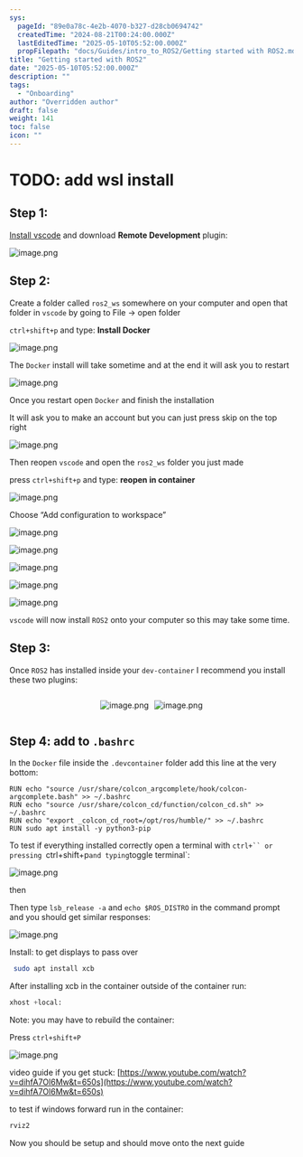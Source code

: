 ```yaml
---
sys:
  pageId: "89e0a78c-4e2b-4070-b327-d28cb0694742"
  createdTime: "2024-08-21T00:24:00.000Z"
  lastEditedTime: "2025-05-10T05:52:00.000Z"
  propFilepath: "docs/Guides/intro_to_ROS2/Getting started with ROS2.md"
title: "Getting started with ROS2"
date: "2025-05-10T05:52:00.000Z"
description: ""
tags:
  - "Onboarding"
author: "Overridden author"
draft: false
weight: 141
toc: false
icon: ""
---
```


# TODO: add wsl install

## Step 1:

[Install vscode](https://code.visualstudio.com/download) and download **Remote Development** plugin:

![image.png](https://prod-files-secure.s3.us-west-2.amazonaws.com/d518164a-d88e-44d1-a4ee-3adb3bd8bce0/efb52993-1881-4a40-b95e-6f020334f022/image.png?X-Amz-Algorithm=AWS4-HMAC-SHA256&X-Amz-Content-Sha256=UNSIGNED-PAYLOAD&X-Amz-Credential=ASIAZI2LB466T42YESMN%2F20250604%2Fus-west-2%2Fs3%2Faws4_request&X-Amz-Date=20250604T061331Z&X-Amz-Expires=3600&X-Amz-Security-Token=IQoJb3JpZ2luX2VjEEwaCXVzLXdlc3QtMiJHMEUCIQCFTSwVNMECYkkH%2B9vdvwscQm4W5knNVpWuB9xcamttOwIgAqNrqBUOVxXH1A2XK%2BlVAy3co3LTpkoY5YqipM%2Fb0tQq%2FwMIJRAAGgw2Mzc0MjMxODM4MDUiDJs1iF0KYV2EXiT2ySrcAyRdiR8MQ2YLkTjEnGmJQAVXMzmFNUSduZVLRTGBjo6scH8YzuiwRY2TLV3IFyTG9rJwon5cWHfPtABzLwkxUEoD6ZPa10mJMNGNhZjIRKomINHACmh6C4SXdxj%2B2GPlyfG5GusalDirNWoceagqjZ%2BmWaMdXkv%2B7lB8g%2F2npROZc%2F0wwtPN1IDAWIlRqfHSYwgsMRBRfU87cldewbmoH5DrvT%2F41qPhDMBCtReQkbXaxl9FQXP1t3Loj6uuoAv5z22KFK7W93hZXQByyjjEaKDonrLrLFLVIDjdHnv%2BjyrXHbQebji6EVc9D5lIpnn3CwdLD5C%2BMheg38e%2BMKzLb59fMGVBTPVwSix58tM600xla1oPMbn2kO6ZmVfo6ncYbizzc8%2BUMoG8nzGlD5vWhYDO%2BGSKKiay12SGYEBMbFL5dTVnTz4W5XzQQ32Jf8TCznQK07doJscNTtQG2U%2BDbCJHsyC%2BsEXKU6oaOhS%2FF9Cey%2B9jjnmyn8mbEfPQtMApCXDzIh4LbZnT0i5id1X5VvEizkV%2Fd3NRFh4izNTn8uUSgh0LhajLG5j4576FcChn6ezeWLPAjKKc49nkFOYRZZkvh9QMiRt59w77wNQkxw2mTKOph4kx%2FP%2FLIfhDMJqJ%2F8EGOqUBMey3IOUBx1kfrufIV9bahtGkIeDIzWmaWFT7BNXi8dTXGUpITksPu72jZ6PT0jgU06gSm2LV38TQRsjTlDM9J%2B6UWmeCHnAgBD%2FJw4iFwhD%2FXZrolLyx8DZwhLSuFw8TVbdL%2BrWZbAJ9L22Ip4IjTfyiP3BeqHnD%2BILY4Er2ThaDfnPhyFhLBY1Bx9QFbQKnMsQ83qzXaL03oE0oGOy0qcI76V5c&X-Amz-Signature=51ce5a5fe3c374d7af2d7d37b15ebbebb68a1575bc0104d8e8ade8af133160ef&X-Amz-SignedHeaders=host&x-id=GetObject)

## Step 2:

Create a folder called `ros2_ws` somewhere on your computer and open that folder in `vscode` by going to File → open folder 

`ctrl+shift+p` and type: **Install Docker**

![image.png](https://prod-files-secure.s3.us-west-2.amazonaws.com/d518164a-d88e-44d1-a4ee-3adb3bd8bce0/2269dc0e-1cd5-47ff-bceb-c04ad9b2eab0/image.png?X-Amz-Algorithm=AWS4-HMAC-SHA256&X-Amz-Content-Sha256=UNSIGNED-PAYLOAD&X-Amz-Credential=ASIAZI2LB466T42YESMN%2F20250604%2Fus-west-2%2Fs3%2Faws4_request&X-Amz-Date=20250604T061331Z&X-Amz-Expires=3600&X-Amz-Security-Token=IQoJb3JpZ2luX2VjEEwaCXVzLXdlc3QtMiJHMEUCIQCFTSwVNMECYkkH%2B9vdvwscQm4W5knNVpWuB9xcamttOwIgAqNrqBUOVxXH1A2XK%2BlVAy3co3LTpkoY5YqipM%2Fb0tQq%2FwMIJRAAGgw2Mzc0MjMxODM4MDUiDJs1iF0KYV2EXiT2ySrcAyRdiR8MQ2YLkTjEnGmJQAVXMzmFNUSduZVLRTGBjo6scH8YzuiwRY2TLV3IFyTG9rJwon5cWHfPtABzLwkxUEoD6ZPa10mJMNGNhZjIRKomINHACmh6C4SXdxj%2B2GPlyfG5GusalDirNWoceagqjZ%2BmWaMdXkv%2B7lB8g%2F2npROZc%2F0wwtPN1IDAWIlRqfHSYwgsMRBRfU87cldewbmoH5DrvT%2F41qPhDMBCtReQkbXaxl9FQXP1t3Loj6uuoAv5z22KFK7W93hZXQByyjjEaKDonrLrLFLVIDjdHnv%2BjyrXHbQebji6EVc9D5lIpnn3CwdLD5C%2BMheg38e%2BMKzLb59fMGVBTPVwSix58tM600xla1oPMbn2kO6ZmVfo6ncYbizzc8%2BUMoG8nzGlD5vWhYDO%2BGSKKiay12SGYEBMbFL5dTVnTz4W5XzQQ32Jf8TCznQK07doJscNTtQG2U%2BDbCJHsyC%2BsEXKU6oaOhS%2FF9Cey%2B9jjnmyn8mbEfPQtMApCXDzIh4LbZnT0i5id1X5VvEizkV%2Fd3NRFh4izNTn8uUSgh0LhajLG5j4576FcChn6ezeWLPAjKKc49nkFOYRZZkvh9QMiRt59w77wNQkxw2mTKOph4kx%2FP%2FLIfhDMJqJ%2F8EGOqUBMey3IOUBx1kfrufIV9bahtGkIeDIzWmaWFT7BNXi8dTXGUpITksPu72jZ6PT0jgU06gSm2LV38TQRsjTlDM9J%2B6UWmeCHnAgBD%2FJw4iFwhD%2FXZrolLyx8DZwhLSuFw8TVbdL%2BrWZbAJ9L22Ip4IjTfyiP3BeqHnD%2BILY4Er2ThaDfnPhyFhLBY1Bx9QFbQKnMsQ83qzXaL03oE0oGOy0qcI76V5c&X-Amz-Signature=fa942ed430c39fcab0afdc1f530f6071505543c4ee3ca29f40ff0c40b1860a8e&X-Amz-SignedHeaders=host&x-id=GetObject)

The `Docker` install will take sometime and at the end it will ask you to restart

![image.png](https://prod-files-secure.s3.us-west-2.amazonaws.com/d518164a-d88e-44d1-a4ee-3adb3bd8bce0/ed233f78-be33-4b1f-b89c-9c346c0e961e/image.png?X-Amz-Algorithm=AWS4-HMAC-SHA256&X-Amz-Content-Sha256=UNSIGNED-PAYLOAD&X-Amz-Credential=ASIAZI2LB466T42YESMN%2F20250604%2Fus-west-2%2Fs3%2Faws4_request&X-Amz-Date=20250604T061331Z&X-Amz-Expires=3600&X-Amz-Security-Token=IQoJb3JpZ2luX2VjEEwaCXVzLXdlc3QtMiJHMEUCIQCFTSwVNMECYkkH%2B9vdvwscQm4W5knNVpWuB9xcamttOwIgAqNrqBUOVxXH1A2XK%2BlVAy3co3LTpkoY5YqipM%2Fb0tQq%2FwMIJRAAGgw2Mzc0MjMxODM4MDUiDJs1iF0KYV2EXiT2ySrcAyRdiR8MQ2YLkTjEnGmJQAVXMzmFNUSduZVLRTGBjo6scH8YzuiwRY2TLV3IFyTG9rJwon5cWHfPtABzLwkxUEoD6ZPa10mJMNGNhZjIRKomINHACmh6C4SXdxj%2B2GPlyfG5GusalDirNWoceagqjZ%2BmWaMdXkv%2B7lB8g%2F2npROZc%2F0wwtPN1IDAWIlRqfHSYwgsMRBRfU87cldewbmoH5DrvT%2F41qPhDMBCtReQkbXaxl9FQXP1t3Loj6uuoAv5z22KFK7W93hZXQByyjjEaKDonrLrLFLVIDjdHnv%2BjyrXHbQebji6EVc9D5lIpnn3CwdLD5C%2BMheg38e%2BMKzLb59fMGVBTPVwSix58tM600xla1oPMbn2kO6ZmVfo6ncYbizzc8%2BUMoG8nzGlD5vWhYDO%2BGSKKiay12SGYEBMbFL5dTVnTz4W5XzQQ32Jf8TCznQK07doJscNTtQG2U%2BDbCJHsyC%2BsEXKU6oaOhS%2FF9Cey%2B9jjnmyn8mbEfPQtMApCXDzIh4LbZnT0i5id1X5VvEizkV%2Fd3NRFh4izNTn8uUSgh0LhajLG5j4576FcChn6ezeWLPAjKKc49nkFOYRZZkvh9QMiRt59w77wNQkxw2mTKOph4kx%2FP%2FLIfhDMJqJ%2F8EGOqUBMey3IOUBx1kfrufIV9bahtGkIeDIzWmaWFT7BNXi8dTXGUpITksPu72jZ6PT0jgU06gSm2LV38TQRsjTlDM9J%2B6UWmeCHnAgBD%2FJw4iFwhD%2FXZrolLyx8DZwhLSuFw8TVbdL%2BrWZbAJ9L22Ip4IjTfyiP3BeqHnD%2BILY4Er2ThaDfnPhyFhLBY1Bx9QFbQKnMsQ83qzXaL03oE0oGOy0qcI76V5c&X-Amz-Signature=0a22753b7f9105b913bf0512dc47a206e8418d480a616bdf2381c396bddfeaad&X-Amz-SignedHeaders=host&x-id=GetObject)

Once you restart open `Docker` and finish the installation

It will ask you to make an account but you can just press skip on the top right

![image.png](https://prod-files-secure.s3.us-west-2.amazonaws.com/d518164a-d88e-44d1-a4ee-3adb3bd8bce0/21010ad9-1659-4fd9-9f59-9932a09b2a3d/image.png?X-Amz-Algorithm=AWS4-HMAC-SHA256&X-Amz-Content-Sha256=UNSIGNED-PAYLOAD&X-Amz-Credential=ASIAZI2LB466T42YESMN%2F20250604%2Fus-west-2%2Fs3%2Faws4_request&X-Amz-Date=20250604T061331Z&X-Amz-Expires=3600&X-Amz-Security-Token=IQoJb3JpZ2luX2VjEEwaCXVzLXdlc3QtMiJHMEUCIQCFTSwVNMECYkkH%2B9vdvwscQm4W5knNVpWuB9xcamttOwIgAqNrqBUOVxXH1A2XK%2BlVAy3co3LTpkoY5YqipM%2Fb0tQq%2FwMIJRAAGgw2Mzc0MjMxODM4MDUiDJs1iF0KYV2EXiT2ySrcAyRdiR8MQ2YLkTjEnGmJQAVXMzmFNUSduZVLRTGBjo6scH8YzuiwRY2TLV3IFyTG9rJwon5cWHfPtABzLwkxUEoD6ZPa10mJMNGNhZjIRKomINHACmh6C4SXdxj%2B2GPlyfG5GusalDirNWoceagqjZ%2BmWaMdXkv%2B7lB8g%2F2npROZc%2F0wwtPN1IDAWIlRqfHSYwgsMRBRfU87cldewbmoH5DrvT%2F41qPhDMBCtReQkbXaxl9FQXP1t3Loj6uuoAv5z22KFK7W93hZXQByyjjEaKDonrLrLFLVIDjdHnv%2BjyrXHbQebji6EVc9D5lIpnn3CwdLD5C%2BMheg38e%2BMKzLb59fMGVBTPVwSix58tM600xla1oPMbn2kO6ZmVfo6ncYbizzc8%2BUMoG8nzGlD5vWhYDO%2BGSKKiay12SGYEBMbFL5dTVnTz4W5XzQQ32Jf8TCznQK07doJscNTtQG2U%2BDbCJHsyC%2BsEXKU6oaOhS%2FF9Cey%2B9jjnmyn8mbEfPQtMApCXDzIh4LbZnT0i5id1X5VvEizkV%2Fd3NRFh4izNTn8uUSgh0LhajLG5j4576FcChn6ezeWLPAjKKc49nkFOYRZZkvh9QMiRt59w77wNQkxw2mTKOph4kx%2FP%2FLIfhDMJqJ%2F8EGOqUBMey3IOUBx1kfrufIV9bahtGkIeDIzWmaWFT7BNXi8dTXGUpITksPu72jZ6PT0jgU06gSm2LV38TQRsjTlDM9J%2B6UWmeCHnAgBD%2FJw4iFwhD%2FXZrolLyx8DZwhLSuFw8TVbdL%2BrWZbAJ9L22Ip4IjTfyiP3BeqHnD%2BILY4Er2ThaDfnPhyFhLBY1Bx9QFbQKnMsQ83qzXaL03oE0oGOy0qcI76V5c&X-Amz-Signature=c123c0d96a27bfdc6ebbabba9f1aaecbf3c3d2c2bfc7eaae6d779fd04cdb5fa4&X-Amz-SignedHeaders=host&x-id=GetObject)

Then reopen `vscode` and open the `ros2_ws` folder you just made

press `ctrl+shift+p` and type: **reopen in container**

![image.png](https://prod-files-secure.s3.us-west-2.amazonaws.com/d518164a-d88e-44d1-a4ee-3adb3bd8bce0/4e93b8c2-41ad-488c-8095-c74205196118/image.png?X-Amz-Algorithm=AWS4-HMAC-SHA256&X-Amz-Content-Sha256=UNSIGNED-PAYLOAD&X-Amz-Credential=ASIAZI2LB466T42YESMN%2F20250604%2Fus-west-2%2Fs3%2Faws4_request&X-Amz-Date=20250604T061331Z&X-Amz-Expires=3600&X-Amz-Security-Token=IQoJb3JpZ2luX2VjEEwaCXVzLXdlc3QtMiJHMEUCIQCFTSwVNMECYkkH%2B9vdvwscQm4W5knNVpWuB9xcamttOwIgAqNrqBUOVxXH1A2XK%2BlVAy3co3LTpkoY5YqipM%2Fb0tQq%2FwMIJRAAGgw2Mzc0MjMxODM4MDUiDJs1iF0KYV2EXiT2ySrcAyRdiR8MQ2YLkTjEnGmJQAVXMzmFNUSduZVLRTGBjo6scH8YzuiwRY2TLV3IFyTG9rJwon5cWHfPtABzLwkxUEoD6ZPa10mJMNGNhZjIRKomINHACmh6C4SXdxj%2B2GPlyfG5GusalDirNWoceagqjZ%2BmWaMdXkv%2B7lB8g%2F2npROZc%2F0wwtPN1IDAWIlRqfHSYwgsMRBRfU87cldewbmoH5DrvT%2F41qPhDMBCtReQkbXaxl9FQXP1t3Loj6uuoAv5z22KFK7W93hZXQByyjjEaKDonrLrLFLVIDjdHnv%2BjyrXHbQebji6EVc9D5lIpnn3CwdLD5C%2BMheg38e%2BMKzLb59fMGVBTPVwSix58tM600xla1oPMbn2kO6ZmVfo6ncYbizzc8%2BUMoG8nzGlD5vWhYDO%2BGSKKiay12SGYEBMbFL5dTVnTz4W5XzQQ32Jf8TCznQK07doJscNTtQG2U%2BDbCJHsyC%2BsEXKU6oaOhS%2FF9Cey%2B9jjnmyn8mbEfPQtMApCXDzIh4LbZnT0i5id1X5VvEizkV%2Fd3NRFh4izNTn8uUSgh0LhajLG5j4576FcChn6ezeWLPAjKKc49nkFOYRZZkvh9QMiRt59w77wNQkxw2mTKOph4kx%2FP%2FLIfhDMJqJ%2F8EGOqUBMey3IOUBx1kfrufIV9bahtGkIeDIzWmaWFT7BNXi8dTXGUpITksPu72jZ6PT0jgU06gSm2LV38TQRsjTlDM9J%2B6UWmeCHnAgBD%2FJw4iFwhD%2FXZrolLyx8DZwhLSuFw8TVbdL%2BrWZbAJ9L22Ip4IjTfyiP3BeqHnD%2BILY4Er2ThaDfnPhyFhLBY1Bx9QFbQKnMsQ83qzXaL03oE0oGOy0qcI76V5c&X-Amz-Signature=d8c9be24da19f7154e6d3ccb50ea90631316a08e3a47edc005fa63969240c6b3&X-Amz-SignedHeaders=host&x-id=GetObject)

Choose “Add configuration to workspace”

![image.png](https://prod-files-secure.s3.us-west-2.amazonaws.com/d518164a-d88e-44d1-a4ee-3adb3bd8bce0/9560b282-5060-4989-ba37-97e7b2c22476/image.png?X-Amz-Algorithm=AWS4-HMAC-SHA256&X-Amz-Content-Sha256=UNSIGNED-PAYLOAD&X-Amz-Credential=ASIAZI2LB466T42YESMN%2F20250604%2Fus-west-2%2Fs3%2Faws4_request&X-Amz-Date=20250604T061331Z&X-Amz-Expires=3600&X-Amz-Security-Token=IQoJb3JpZ2luX2VjEEwaCXVzLXdlc3QtMiJHMEUCIQCFTSwVNMECYkkH%2B9vdvwscQm4W5knNVpWuB9xcamttOwIgAqNrqBUOVxXH1A2XK%2BlVAy3co3LTpkoY5YqipM%2Fb0tQq%2FwMIJRAAGgw2Mzc0MjMxODM4MDUiDJs1iF0KYV2EXiT2ySrcAyRdiR8MQ2YLkTjEnGmJQAVXMzmFNUSduZVLRTGBjo6scH8YzuiwRY2TLV3IFyTG9rJwon5cWHfPtABzLwkxUEoD6ZPa10mJMNGNhZjIRKomINHACmh6C4SXdxj%2B2GPlyfG5GusalDirNWoceagqjZ%2BmWaMdXkv%2B7lB8g%2F2npROZc%2F0wwtPN1IDAWIlRqfHSYwgsMRBRfU87cldewbmoH5DrvT%2F41qPhDMBCtReQkbXaxl9FQXP1t3Loj6uuoAv5z22KFK7W93hZXQByyjjEaKDonrLrLFLVIDjdHnv%2BjyrXHbQebji6EVc9D5lIpnn3CwdLD5C%2BMheg38e%2BMKzLb59fMGVBTPVwSix58tM600xla1oPMbn2kO6ZmVfo6ncYbizzc8%2BUMoG8nzGlD5vWhYDO%2BGSKKiay12SGYEBMbFL5dTVnTz4W5XzQQ32Jf8TCznQK07doJscNTtQG2U%2BDbCJHsyC%2BsEXKU6oaOhS%2FF9Cey%2B9jjnmyn8mbEfPQtMApCXDzIh4LbZnT0i5id1X5VvEizkV%2Fd3NRFh4izNTn8uUSgh0LhajLG5j4576FcChn6ezeWLPAjKKc49nkFOYRZZkvh9QMiRt59w77wNQkxw2mTKOph4kx%2FP%2FLIfhDMJqJ%2F8EGOqUBMey3IOUBx1kfrufIV9bahtGkIeDIzWmaWFT7BNXi8dTXGUpITksPu72jZ6PT0jgU06gSm2LV38TQRsjTlDM9J%2B6UWmeCHnAgBD%2FJw4iFwhD%2FXZrolLyx8DZwhLSuFw8TVbdL%2BrWZbAJ9L22Ip4IjTfyiP3BeqHnD%2BILY4Er2ThaDfnPhyFhLBY1Bx9QFbQKnMsQ83qzXaL03oE0oGOy0qcI76V5c&X-Amz-Signature=431a706deb01d637c151bb558dd9f7ce0d84e00ce1d2ad781342deb18a97fa53&X-Amz-SignedHeaders=host&x-id=GetObject)

![image.png](https://prod-files-secure.s3.us-west-2.amazonaws.com/d518164a-d88e-44d1-a4ee-3adb3bd8bce0/2ee63f81-886b-48e8-a553-dc6e5eac99e4/image.png?X-Amz-Algorithm=AWS4-HMAC-SHA256&X-Amz-Content-Sha256=UNSIGNED-PAYLOAD&X-Amz-Credential=ASIAZI2LB466T42YESMN%2F20250604%2Fus-west-2%2Fs3%2Faws4_request&X-Amz-Date=20250604T061331Z&X-Amz-Expires=3600&X-Amz-Security-Token=IQoJb3JpZ2luX2VjEEwaCXVzLXdlc3QtMiJHMEUCIQCFTSwVNMECYkkH%2B9vdvwscQm4W5knNVpWuB9xcamttOwIgAqNrqBUOVxXH1A2XK%2BlVAy3co3LTpkoY5YqipM%2Fb0tQq%2FwMIJRAAGgw2Mzc0MjMxODM4MDUiDJs1iF0KYV2EXiT2ySrcAyRdiR8MQ2YLkTjEnGmJQAVXMzmFNUSduZVLRTGBjo6scH8YzuiwRY2TLV3IFyTG9rJwon5cWHfPtABzLwkxUEoD6ZPa10mJMNGNhZjIRKomINHACmh6C4SXdxj%2B2GPlyfG5GusalDirNWoceagqjZ%2BmWaMdXkv%2B7lB8g%2F2npROZc%2F0wwtPN1IDAWIlRqfHSYwgsMRBRfU87cldewbmoH5DrvT%2F41qPhDMBCtReQkbXaxl9FQXP1t3Loj6uuoAv5z22KFK7W93hZXQByyjjEaKDonrLrLFLVIDjdHnv%2BjyrXHbQebji6EVc9D5lIpnn3CwdLD5C%2BMheg38e%2BMKzLb59fMGVBTPVwSix58tM600xla1oPMbn2kO6ZmVfo6ncYbizzc8%2BUMoG8nzGlD5vWhYDO%2BGSKKiay12SGYEBMbFL5dTVnTz4W5XzQQ32Jf8TCznQK07doJscNTtQG2U%2BDbCJHsyC%2BsEXKU6oaOhS%2FF9Cey%2B9jjnmyn8mbEfPQtMApCXDzIh4LbZnT0i5id1X5VvEizkV%2Fd3NRFh4izNTn8uUSgh0LhajLG5j4576FcChn6ezeWLPAjKKc49nkFOYRZZkvh9QMiRt59w77wNQkxw2mTKOph4kx%2FP%2FLIfhDMJqJ%2F8EGOqUBMey3IOUBx1kfrufIV9bahtGkIeDIzWmaWFT7BNXi8dTXGUpITksPu72jZ6PT0jgU06gSm2LV38TQRsjTlDM9J%2B6UWmeCHnAgBD%2FJw4iFwhD%2FXZrolLyx8DZwhLSuFw8TVbdL%2BrWZbAJ9L22Ip4IjTfyiP3BeqHnD%2BILY4Er2ThaDfnPhyFhLBY1Bx9QFbQKnMsQ83qzXaL03oE0oGOy0qcI76V5c&X-Amz-Signature=6ff375a17205727ea13dc21f9bff90dcacf004e644811182597939135e09cccf&X-Amz-SignedHeaders=host&x-id=GetObject)

![image.png](https://prod-files-secure.s3.us-west-2.amazonaws.com/d518164a-d88e-44d1-a4ee-3adb3bd8bce0/ae1580b2-b048-407e-aed9-b584224a7a04/image.png?X-Amz-Algorithm=AWS4-HMAC-SHA256&X-Amz-Content-Sha256=UNSIGNED-PAYLOAD&X-Amz-Credential=ASIAZI2LB466T42YESMN%2F20250604%2Fus-west-2%2Fs3%2Faws4_request&X-Amz-Date=20250604T061331Z&X-Amz-Expires=3600&X-Amz-Security-Token=IQoJb3JpZ2luX2VjEEwaCXVzLXdlc3QtMiJHMEUCIQCFTSwVNMECYkkH%2B9vdvwscQm4W5knNVpWuB9xcamttOwIgAqNrqBUOVxXH1A2XK%2BlVAy3co3LTpkoY5YqipM%2Fb0tQq%2FwMIJRAAGgw2Mzc0MjMxODM4MDUiDJs1iF0KYV2EXiT2ySrcAyRdiR8MQ2YLkTjEnGmJQAVXMzmFNUSduZVLRTGBjo6scH8YzuiwRY2TLV3IFyTG9rJwon5cWHfPtABzLwkxUEoD6ZPa10mJMNGNhZjIRKomINHACmh6C4SXdxj%2B2GPlyfG5GusalDirNWoceagqjZ%2BmWaMdXkv%2B7lB8g%2F2npROZc%2F0wwtPN1IDAWIlRqfHSYwgsMRBRfU87cldewbmoH5DrvT%2F41qPhDMBCtReQkbXaxl9FQXP1t3Loj6uuoAv5z22KFK7W93hZXQByyjjEaKDonrLrLFLVIDjdHnv%2BjyrXHbQebji6EVc9D5lIpnn3CwdLD5C%2BMheg38e%2BMKzLb59fMGVBTPVwSix58tM600xla1oPMbn2kO6ZmVfo6ncYbizzc8%2BUMoG8nzGlD5vWhYDO%2BGSKKiay12SGYEBMbFL5dTVnTz4W5XzQQ32Jf8TCznQK07doJscNTtQG2U%2BDbCJHsyC%2BsEXKU6oaOhS%2FF9Cey%2B9jjnmyn8mbEfPQtMApCXDzIh4LbZnT0i5id1X5VvEizkV%2Fd3NRFh4izNTn8uUSgh0LhajLG5j4576FcChn6ezeWLPAjKKc49nkFOYRZZkvh9QMiRt59w77wNQkxw2mTKOph4kx%2FP%2FLIfhDMJqJ%2F8EGOqUBMey3IOUBx1kfrufIV9bahtGkIeDIzWmaWFT7BNXi8dTXGUpITksPu72jZ6PT0jgU06gSm2LV38TQRsjTlDM9J%2B6UWmeCHnAgBD%2FJw4iFwhD%2FXZrolLyx8DZwhLSuFw8TVbdL%2BrWZbAJ9L22Ip4IjTfyiP3BeqHnD%2BILY4Er2ThaDfnPhyFhLBY1Bx9QFbQKnMsQ83qzXaL03oE0oGOy0qcI76V5c&X-Amz-Signature=23a9415d693512d8709e47842cd136c5becf7cb8134e8109225a6cf97aa99197&X-Amz-SignedHeaders=host&x-id=GetObject)

![image.png](https://prod-files-secure.s3.us-west-2.amazonaws.com/d518164a-d88e-44d1-a4ee-3adb3bd8bce0/53255b28-f75e-430f-b9e3-c0ac8577e42b/image.png?X-Amz-Algorithm=AWS4-HMAC-SHA256&X-Amz-Content-Sha256=UNSIGNED-PAYLOAD&X-Amz-Credential=ASIAZI2LB466T42YESMN%2F20250604%2Fus-west-2%2Fs3%2Faws4_request&X-Amz-Date=20250604T061331Z&X-Amz-Expires=3600&X-Amz-Security-Token=IQoJb3JpZ2luX2VjEEwaCXVzLXdlc3QtMiJHMEUCIQCFTSwVNMECYkkH%2B9vdvwscQm4W5knNVpWuB9xcamttOwIgAqNrqBUOVxXH1A2XK%2BlVAy3co3LTpkoY5YqipM%2Fb0tQq%2FwMIJRAAGgw2Mzc0MjMxODM4MDUiDJs1iF0KYV2EXiT2ySrcAyRdiR8MQ2YLkTjEnGmJQAVXMzmFNUSduZVLRTGBjo6scH8YzuiwRY2TLV3IFyTG9rJwon5cWHfPtABzLwkxUEoD6ZPa10mJMNGNhZjIRKomINHACmh6C4SXdxj%2B2GPlyfG5GusalDirNWoceagqjZ%2BmWaMdXkv%2B7lB8g%2F2npROZc%2F0wwtPN1IDAWIlRqfHSYwgsMRBRfU87cldewbmoH5DrvT%2F41qPhDMBCtReQkbXaxl9FQXP1t3Loj6uuoAv5z22KFK7W93hZXQByyjjEaKDonrLrLFLVIDjdHnv%2BjyrXHbQebji6EVc9D5lIpnn3CwdLD5C%2BMheg38e%2BMKzLb59fMGVBTPVwSix58tM600xla1oPMbn2kO6ZmVfo6ncYbizzc8%2BUMoG8nzGlD5vWhYDO%2BGSKKiay12SGYEBMbFL5dTVnTz4W5XzQQ32Jf8TCznQK07doJscNTtQG2U%2BDbCJHsyC%2BsEXKU6oaOhS%2FF9Cey%2B9jjnmyn8mbEfPQtMApCXDzIh4LbZnT0i5id1X5VvEizkV%2Fd3NRFh4izNTn8uUSgh0LhajLG5j4576FcChn6ezeWLPAjKKc49nkFOYRZZkvh9QMiRt59w77wNQkxw2mTKOph4kx%2FP%2FLIfhDMJqJ%2F8EGOqUBMey3IOUBx1kfrufIV9bahtGkIeDIzWmaWFT7BNXi8dTXGUpITksPu72jZ6PT0jgU06gSm2LV38TQRsjTlDM9J%2B6UWmeCHnAgBD%2FJw4iFwhD%2FXZrolLyx8DZwhLSuFw8TVbdL%2BrWZbAJ9L22Ip4IjTfyiP3BeqHnD%2BILY4Er2ThaDfnPhyFhLBY1Bx9QFbQKnMsQ83qzXaL03oE0oGOy0qcI76V5c&X-Amz-Signature=b7f8034bfa5418a7188f47ec8609d76b8d9cd7d727ed59d759c05a4d2a0e57e7&X-Amz-SignedHeaders=host&x-id=GetObject)

![image.png](https://prod-files-secure.s3.us-west-2.amazonaws.com/d518164a-d88e-44d1-a4ee-3adb3bd8bce0/7c562767-5af9-4ffb-97d1-327bcdf4ee00/image.png?X-Amz-Algorithm=AWS4-HMAC-SHA256&X-Amz-Content-Sha256=UNSIGNED-PAYLOAD&X-Amz-Credential=ASIAZI2LB466T42YESMN%2F20250604%2Fus-west-2%2Fs3%2Faws4_request&X-Amz-Date=20250604T061331Z&X-Amz-Expires=3600&X-Amz-Security-Token=IQoJb3JpZ2luX2VjEEwaCXVzLXdlc3QtMiJHMEUCIQCFTSwVNMECYkkH%2B9vdvwscQm4W5knNVpWuB9xcamttOwIgAqNrqBUOVxXH1A2XK%2BlVAy3co3LTpkoY5YqipM%2Fb0tQq%2FwMIJRAAGgw2Mzc0MjMxODM4MDUiDJs1iF0KYV2EXiT2ySrcAyRdiR8MQ2YLkTjEnGmJQAVXMzmFNUSduZVLRTGBjo6scH8YzuiwRY2TLV3IFyTG9rJwon5cWHfPtABzLwkxUEoD6ZPa10mJMNGNhZjIRKomINHACmh6C4SXdxj%2B2GPlyfG5GusalDirNWoceagqjZ%2BmWaMdXkv%2B7lB8g%2F2npROZc%2F0wwtPN1IDAWIlRqfHSYwgsMRBRfU87cldewbmoH5DrvT%2F41qPhDMBCtReQkbXaxl9FQXP1t3Loj6uuoAv5z22KFK7W93hZXQByyjjEaKDonrLrLFLVIDjdHnv%2BjyrXHbQebji6EVc9D5lIpnn3CwdLD5C%2BMheg38e%2BMKzLb59fMGVBTPVwSix58tM600xla1oPMbn2kO6ZmVfo6ncYbizzc8%2BUMoG8nzGlD5vWhYDO%2BGSKKiay12SGYEBMbFL5dTVnTz4W5XzQQ32Jf8TCznQK07doJscNTtQG2U%2BDbCJHsyC%2BsEXKU6oaOhS%2FF9Cey%2B9jjnmyn8mbEfPQtMApCXDzIh4LbZnT0i5id1X5VvEizkV%2Fd3NRFh4izNTn8uUSgh0LhajLG5j4576FcChn6ezeWLPAjKKc49nkFOYRZZkvh9QMiRt59w77wNQkxw2mTKOph4kx%2FP%2FLIfhDMJqJ%2F8EGOqUBMey3IOUBx1kfrufIV9bahtGkIeDIzWmaWFT7BNXi8dTXGUpITksPu72jZ6PT0jgU06gSm2LV38TQRsjTlDM9J%2B6UWmeCHnAgBD%2FJw4iFwhD%2FXZrolLyx8DZwhLSuFw8TVbdL%2BrWZbAJ9L22Ip4IjTfyiP3BeqHnD%2BILY4Er2ThaDfnPhyFhLBY1Bx9QFbQKnMsQ83qzXaL03oE0oGOy0qcI76V5c&X-Amz-Signature=08cf33ee14648df28fa5eefdbfafe5c2c293b112102a23614eff2a4eba7e4b76&X-Amz-SignedHeaders=host&x-id=GetObject)

`vscode` will now install `ROS2` onto your computer so this may take some time.

## Step 3:

Once `ROS2` has installed inside your `dev-container` I recommend you install these two plugins:

<div style="display: flex;flex-direction: row; column-gap:10px; max-width: 630px;justify-content: center;">
<div>

![image.png](https://prod-files-secure.s3.us-west-2.amazonaws.com/d518164a-d88e-44d1-a4ee-3adb3bd8bce0/3fc3d550-5a54-4ba1-ba6b-faa01cdb7369/image.png?X-Amz-Algorithm=AWS4-HMAC-SHA256&X-Amz-Content-Sha256=UNSIGNED-PAYLOAD&X-Amz-Credential=ASIAZI2LB466VLHXJUWV%2F20250604%2Fus-west-2%2Fs3%2Faws4_request&X-Amz-Date=20250604T061341Z&X-Amz-Expires=3600&X-Amz-Security-Token=IQoJb3JpZ2luX2VjEE0aCXVzLXdlc3QtMiJHMEUCIQCHUApsmAvsTolCQgdy2x0McMsETCsja6gsbTygfe5QygIgQZgDJakhu%2FKFFFFT7M2vulkx849stKdg34WEEqfOT00q%2FwMIJhAAGgw2Mzc0MjMxODM4MDUiDNg5JfFXclIVoVaHkircA9UyXXs7PXStCyfta7K55urQf1VPbGmfXBLDfxBxI4nWMwN0deHZ3Acw8fjehmKKZzRp7crip7QeNAmp5cruH1ADGlBgYuIzMqqlthnM1m3kKhUIGy9ZiyT%2BCberG9Gyj1ib6MY%2FJueaiiIDhAtakwOcxm6qmXZpggL%2FWrz5PiZ1cEW8BjmklbW2AMEPvp%2FVT6PKpkKYZYL%2FeQ2ZvoA4o4EnFaOHZ4vZc0Tb08DwjjOWdoNSlnFGJ%2FWS%2BEaR2phB2cDbbyb7Msc%2BVzl%2BIE2M5IPC33ECanPtKsMrMlakX4Od733Sb1V2LlySUKLMl%2B4mcl4VGs2rFaX4ARoxn5sk%2FPMjUSa28xC8m7TLHoEnE7LMpSj%2FSRfY5XzdfELMHL4TLEYL7Eqfdb5SQfkAhBw0nSdFcEDaoLzWYy%2FQeaaS0JCOvH%2FBbW0R4NKxkz8RNVSN07lU%2FUzFD5pARrMHvP3gs3CX3q%2FD5JivoBo04ZR1kReObZswa717%2Bx07jzFM1hhNr4Hfmod%2F6D5H38lwN0HouHzalFVKPI0OkA5eqr7XoKmvcXCWV2YL7v3wBLEbRieaDCWbsAuQCKfIm7FNhXVHlFTXxo3%2FIPi%2BxGY6Vz%2BYsv0%2Btfpuyabdu7EmK6bKMJur%2F8EGOqUBVvBpKt%2FHWOVigCzo9hJbsdw%2F8i6VLbdbwLqeD3Tp5H28l8CnRguK%2BAUsgN5Pu5Bu6ISJbMzGV0QEcmbjoobUlpeFcRK%2F7ZzAs3yQIwFJrB9xCNgYGwVIpr0tWCLonNbrHkxfhNnbxaQXAVg4XDjso33M4mNZlRZ5MPmsM8Zpz7gFO0EmxTBQGAHuffVtEBilrhv7FMqprIjwVrgDkdMqV2zVXV%2BM&X-Amz-Signature=0783de81112434f50737ec4671833f594518c6cc60256498a6004415b2a2d782&X-Amz-SignedHeaders=host&x-id=GetObject)

</div>
<div>

![image.png](https://prod-files-secure.s3.us-west-2.amazonaws.com/d518164a-d88e-44d1-a4ee-3adb3bd8bce0/d994cc66-13c2-4093-a5a3-f84cf4601a82/image.png?X-Amz-Algorithm=AWS4-HMAC-SHA256&X-Amz-Content-Sha256=UNSIGNED-PAYLOAD&X-Amz-Credential=ASIAZI2LB46645ET4AZY%2F20250604%2Fus-west-2%2Fs3%2Faws4_request&X-Amz-Date=20250604T061341Z&X-Amz-Expires=3600&X-Amz-Security-Token=IQoJb3JpZ2luX2VjEEwaCXVzLXdlc3QtMiJHMEUCIQCDnd3j8vY38MRZPgCz8tWlvPTqSvMkYWjxP%2FO%2FodzelwIgSludhWBMk%2Fco7gzzHC17cmeVtU95lNiGPgjK%2B62PRxgq%2FwMIJRAAGgw2Mzc0MjMxODM4MDUiDAoc4sOq8I1p3l98EircA1MYydUTMJEq2QT%2BkXucTqVnaXm8yvnXw3%2BsHP3AY1i2Ho6Zsu01dMfNjcUK1xQnkFc%2B8K4AQ72AtpVptIITOUXYvNCfx89FS6sIPQ7PAXFxyEvhr3qNe90BKTSSiue%2FL8KAdOHvvT0IjxnCH%2FCuwkP2H%2B%2FwLhVTKPvrrwY5d4gZf2TNYBRwh2SimdagH53zYzYLz7q%2FlAOZPKIUp2bD58TUDVylce77n5Y0FoUYj3W%2FzKqoGnSy%2FkKjzfhWOYVntTSX0G0OB6xwiqyce2NDsPix7UfFugwaub8IO3I9C8nNz%2BCcbGm2m9Iqgbd2RlHsjmLoQFF%2FZWz2c7evSeZWmiKrvAdrkq4GLBF8U6JJHZ%2FpViTugTxryyZ2c5jjPWmbKUKYEU0d%2FUjhZE7Kb4bG3OOpUfNGzaEI4IqkW5tw%2B6CbKzJdkM%2BylINMsFoRMo0grrtVv6hAhy%2FscfwBBZIQmCDF4RLnb%2BfkZazJ0ZRgucsM%2BAmTUY1MKoClIulZ6VUo3BJ4jp6FKo22bh%2BM%2Bai3tbDMMZrK9eQPXX5OXSIkojQ32cilj11TOecLVYpAuklkcqsxpcyBVE4eg8l96Vt8hY1r3jcofIm%2FNTtYpMZDOC15OD9Y6zg6LNvxSOMYML2J%2F8EGOqUBmC194JEN86QE2U%2FBE9E2mXrcinWy9NYlvGrnE9M1n6FY9UqUIa4arvAr9kSeCOylU7xoGm3k3J1geWwkyAHUuLmEqNOwrbs5bsAh20LcMiIgXs%2FM7cI0PM4B621EuxA%2BGCIhS8zrhmo5TuCWw%2FuS5hTZuRtnc9qDHcX3JwS8PK2jqfXGO7if54kKSAb1YBCzzAlPcSf32m99ScT7lm6TShG55XFh&X-Amz-Signature=789bb4ec7618daa66e58d6cd3078b424e9c3c05c3f8a2ab4ef7c9948bfa054d6&X-Amz-SignedHeaders=host&x-id=GetObject)

</div>
</div>

## Step 4: add to `.bashrc`

In the `Docker` file inside the `.devcontainer` folder add this line at the very bottom: 

```docker
RUN echo "source /usr/share/colcon_argcomplete/hook/colcon-argcomplete.bash" >> ~/.bashrc
RUN echo "source /usr/share/colcon_cd/function/colcon_cd.sh" >> ~/.bashrc
RUN echo "export _colcon_cd_root=/opt/ros/humble/" >> ~/.bashrc
RUN sudo apt install -y python3-pip 
```

To test if everything installed correctly open a terminal with `ctrl+`` or pressing `ctrl+shift+p` and typing `toggle terminal`:

![image.png](https://prod-files-secure.s3.us-west-2.amazonaws.com/d518164a-d88e-44d1-a4ee-3adb3bd8bce0/6a4943d8-b04e-4c02-9a58-775f3384d1a5/image.png?X-Amz-Algorithm=AWS4-HMAC-SHA256&X-Amz-Content-Sha256=UNSIGNED-PAYLOAD&X-Amz-Credential=ASIAZI2LB466T42YESMN%2F20250604%2Fus-west-2%2Fs3%2Faws4_request&X-Amz-Date=20250604T061331Z&X-Amz-Expires=3600&X-Amz-Security-Token=IQoJb3JpZ2luX2VjEEwaCXVzLXdlc3QtMiJHMEUCIQCFTSwVNMECYkkH%2B9vdvwscQm4W5knNVpWuB9xcamttOwIgAqNrqBUOVxXH1A2XK%2BlVAy3co3LTpkoY5YqipM%2Fb0tQq%2FwMIJRAAGgw2Mzc0MjMxODM4MDUiDJs1iF0KYV2EXiT2ySrcAyRdiR8MQ2YLkTjEnGmJQAVXMzmFNUSduZVLRTGBjo6scH8YzuiwRY2TLV3IFyTG9rJwon5cWHfPtABzLwkxUEoD6ZPa10mJMNGNhZjIRKomINHACmh6C4SXdxj%2B2GPlyfG5GusalDirNWoceagqjZ%2BmWaMdXkv%2B7lB8g%2F2npROZc%2F0wwtPN1IDAWIlRqfHSYwgsMRBRfU87cldewbmoH5DrvT%2F41qPhDMBCtReQkbXaxl9FQXP1t3Loj6uuoAv5z22KFK7W93hZXQByyjjEaKDonrLrLFLVIDjdHnv%2BjyrXHbQebji6EVc9D5lIpnn3CwdLD5C%2BMheg38e%2BMKzLb59fMGVBTPVwSix58tM600xla1oPMbn2kO6ZmVfo6ncYbizzc8%2BUMoG8nzGlD5vWhYDO%2BGSKKiay12SGYEBMbFL5dTVnTz4W5XzQQ32Jf8TCznQK07doJscNTtQG2U%2BDbCJHsyC%2BsEXKU6oaOhS%2FF9Cey%2B9jjnmyn8mbEfPQtMApCXDzIh4LbZnT0i5id1X5VvEizkV%2Fd3NRFh4izNTn8uUSgh0LhajLG5j4576FcChn6ezeWLPAjKKc49nkFOYRZZkvh9QMiRt59w77wNQkxw2mTKOph4kx%2FP%2FLIfhDMJqJ%2F8EGOqUBMey3IOUBx1kfrufIV9bahtGkIeDIzWmaWFT7BNXi8dTXGUpITksPu72jZ6PT0jgU06gSm2LV38TQRsjTlDM9J%2B6UWmeCHnAgBD%2FJw4iFwhD%2FXZrolLyx8DZwhLSuFw8TVbdL%2BrWZbAJ9L22Ip4IjTfyiP3BeqHnD%2BILY4Er2ThaDfnPhyFhLBY1Bx9QFbQKnMsQ83qzXaL03oE0oGOy0qcI76V5c&X-Amz-Signature=449553e1056703fc1a1bb4cb745bc03f47a093d73350dc11fb487f4338c50671&X-Amz-SignedHeaders=host&x-id=GetObject)

then 

Then type `lsb_release -a` and `echo $ROS_DISTRO` in the command prompt and you should get similar responses:

![image.png](https://prod-files-secure.s3.us-west-2.amazonaws.com/d518164a-d88e-44d1-a4ee-3adb3bd8bce0/3e635dec-a805-4e85-8b9e-d000e5b71a4e/image.png?X-Amz-Algorithm=AWS4-HMAC-SHA256&X-Amz-Content-Sha256=UNSIGNED-PAYLOAD&X-Amz-Credential=ASIAZI2LB466T42YESMN%2F20250604%2Fus-west-2%2Fs3%2Faws4_request&X-Amz-Date=20250604T061331Z&X-Amz-Expires=3600&X-Amz-Security-Token=IQoJb3JpZ2luX2VjEEwaCXVzLXdlc3QtMiJHMEUCIQCFTSwVNMECYkkH%2B9vdvwscQm4W5knNVpWuB9xcamttOwIgAqNrqBUOVxXH1A2XK%2BlVAy3co3LTpkoY5YqipM%2Fb0tQq%2FwMIJRAAGgw2Mzc0MjMxODM4MDUiDJs1iF0KYV2EXiT2ySrcAyRdiR8MQ2YLkTjEnGmJQAVXMzmFNUSduZVLRTGBjo6scH8YzuiwRY2TLV3IFyTG9rJwon5cWHfPtABzLwkxUEoD6ZPa10mJMNGNhZjIRKomINHACmh6C4SXdxj%2B2GPlyfG5GusalDirNWoceagqjZ%2BmWaMdXkv%2B7lB8g%2F2npROZc%2F0wwtPN1IDAWIlRqfHSYwgsMRBRfU87cldewbmoH5DrvT%2F41qPhDMBCtReQkbXaxl9FQXP1t3Loj6uuoAv5z22KFK7W93hZXQByyjjEaKDonrLrLFLVIDjdHnv%2BjyrXHbQebji6EVc9D5lIpnn3CwdLD5C%2BMheg38e%2BMKzLb59fMGVBTPVwSix58tM600xla1oPMbn2kO6ZmVfo6ncYbizzc8%2BUMoG8nzGlD5vWhYDO%2BGSKKiay12SGYEBMbFL5dTVnTz4W5XzQQ32Jf8TCznQK07doJscNTtQG2U%2BDbCJHsyC%2BsEXKU6oaOhS%2FF9Cey%2B9jjnmyn8mbEfPQtMApCXDzIh4LbZnT0i5id1X5VvEizkV%2Fd3NRFh4izNTn8uUSgh0LhajLG5j4576FcChn6ezeWLPAjKKc49nkFOYRZZkvh9QMiRt59w77wNQkxw2mTKOph4kx%2FP%2FLIfhDMJqJ%2F8EGOqUBMey3IOUBx1kfrufIV9bahtGkIeDIzWmaWFT7BNXi8dTXGUpITksPu72jZ6PT0jgU06gSm2LV38TQRsjTlDM9J%2B6UWmeCHnAgBD%2FJw4iFwhD%2FXZrolLyx8DZwhLSuFw8TVbdL%2BrWZbAJ9L22Ip4IjTfyiP3BeqHnD%2BILY4Er2ThaDfnPhyFhLBY1Bx9QFbQKnMsQ83qzXaL03oE0oGOy0qcI76V5c&X-Amz-Signature=fe7a4d9a6940a2b9fbda3c9837ab353082ffae0e8fac615b0b174e9919fa4929&X-Amz-SignedHeaders=host&x-id=GetObject)

Install:  to get displays to pass over

```bash
 sudo apt install xcb
```

After installing xcb in the container outside of the container run:

```python
xhost +local:
```

Note: you may have to rebuild the container:

Press `ctrl+shift+P`

![image.png](https://prod-files-secure.s3.us-west-2.amazonaws.com/d518164a-d88e-44d1-a4ee-3adb3bd8bce0/6c2be660-2618-4c38-9c26-53554f7a0b7b/image.png?X-Amz-Algorithm=AWS4-HMAC-SHA256&X-Amz-Content-Sha256=UNSIGNED-PAYLOAD&X-Amz-Credential=ASIAZI2LB466T42YESMN%2F20250604%2Fus-west-2%2Fs3%2Faws4_request&X-Amz-Date=20250604T061331Z&X-Amz-Expires=3600&X-Amz-Security-Token=IQoJb3JpZ2luX2VjEEwaCXVzLXdlc3QtMiJHMEUCIQCFTSwVNMECYkkH%2B9vdvwscQm4W5knNVpWuB9xcamttOwIgAqNrqBUOVxXH1A2XK%2BlVAy3co3LTpkoY5YqipM%2Fb0tQq%2FwMIJRAAGgw2Mzc0MjMxODM4MDUiDJs1iF0KYV2EXiT2ySrcAyRdiR8MQ2YLkTjEnGmJQAVXMzmFNUSduZVLRTGBjo6scH8YzuiwRY2TLV3IFyTG9rJwon5cWHfPtABzLwkxUEoD6ZPa10mJMNGNhZjIRKomINHACmh6C4SXdxj%2B2GPlyfG5GusalDirNWoceagqjZ%2BmWaMdXkv%2B7lB8g%2F2npROZc%2F0wwtPN1IDAWIlRqfHSYwgsMRBRfU87cldewbmoH5DrvT%2F41qPhDMBCtReQkbXaxl9FQXP1t3Loj6uuoAv5z22KFK7W93hZXQByyjjEaKDonrLrLFLVIDjdHnv%2BjyrXHbQebji6EVc9D5lIpnn3CwdLD5C%2BMheg38e%2BMKzLb59fMGVBTPVwSix58tM600xla1oPMbn2kO6ZmVfo6ncYbizzc8%2BUMoG8nzGlD5vWhYDO%2BGSKKiay12SGYEBMbFL5dTVnTz4W5XzQQ32Jf8TCznQK07doJscNTtQG2U%2BDbCJHsyC%2BsEXKU6oaOhS%2FF9Cey%2B9jjnmyn8mbEfPQtMApCXDzIh4LbZnT0i5id1X5VvEizkV%2Fd3NRFh4izNTn8uUSgh0LhajLG5j4576FcChn6ezeWLPAjKKc49nkFOYRZZkvh9QMiRt59w77wNQkxw2mTKOph4kx%2FP%2FLIfhDMJqJ%2F8EGOqUBMey3IOUBx1kfrufIV9bahtGkIeDIzWmaWFT7BNXi8dTXGUpITksPu72jZ6PT0jgU06gSm2LV38TQRsjTlDM9J%2B6UWmeCHnAgBD%2FJw4iFwhD%2FXZrolLyx8DZwhLSuFw8TVbdL%2BrWZbAJ9L22Ip4IjTfyiP3BeqHnD%2BILY4Er2ThaDfnPhyFhLBY1Bx9QFbQKnMsQ83qzXaL03oE0oGOy0qcI76V5c&X-Amz-Signature=bcf830b9b1fbb18beb3619958f4fdc753f801edf757eeba98b9ca2b61d1d59fe&X-Amz-SignedHeaders=host&x-id=GetObject)

video guide if you get stuck: [https://www.youtube.com/watch?v=dihfA7Ol6Mw&t=650s](https://www.youtube.com/watch?v=dihfA7Ol6Mw&t=650s)

to test if windows forward run in the container:

```bash
rviz2
```

Now you should be setup and should move onto the next guide 
